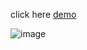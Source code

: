 click here [demo](https://react-dashboard-task.netlify.app/)

![image](https://user-images.githubusercontent.com/77113035/142676318-2bd27329-a9cb-401a-a5e9-67a2d10b4420.png)
